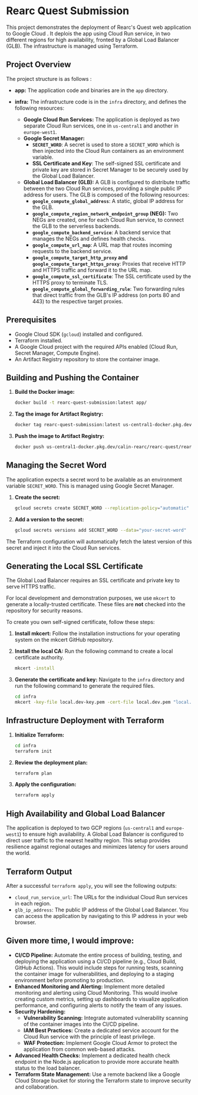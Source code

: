 # Rearc Quest Submission

This project demonstrates the deployment of Rearc's Quest web application to Google Cloud . 
It deplois the app using Cloud Run service, in two different regions for high availability, fronted by a Global Load Balancer (GLB). The infrastructure is managed using Terraform.

## Project Overview

The project structure is as follows :

*   **app:** The application code and binaries are in the `app` directory.  

*   **infra:** The infrastructure code is in the `infra` directory, and defines the following resources:

    *   **Google Cloud Run Services:** The application is deployed as two separate Cloud Run services, one in `us-central1` and another in `europe-west1`.
    *   **Google Secret Manager:**
        *   **`SECRET_WORD`**: A secret is used to store a `SECRET_WORD` which is then injected into the Cloud Run containers as an environment variable.
        *   **SSL Certificate and Key**: The self-signed SSL certificate and private key are stored in Secret Manager to be securely used by the Global Load Balancer.
    *   **Global Load Balancer (GLB):** A GLB is configured to distribute traffic between the two Cloud Run services, providing a single public IP address for users. The GLB is composed of the following resources:
        *   **`google_compute_global_address`**: A static, global IP address for the GLB.
        *   **`google_compute_region_network_endpoint_group` (NEG):** Two NEGs are created, one for each Cloud Run service, to connect the GLB to the serverless backends.
        *   **`google_compute_backend_service`**: A backend service that manages the NEGs and defines health checks.
        *   **`google_compute_url_map`**: A URL map that routes incoming requests to the backend service.
        *   **`google_compute_target_http_proxy` and `google_compute_target_https_proxy`**: Proxies that receive HTTP and HTTPS traffic and forward it to the URL map.
        *   **`google_compute_ssl_certificate`**: The SSL certificate used by the HTTPS proxy to terminate TLS.
        *   **`google_compute_global_forwarding_rule`**: Two forwarding rules that direct traffic from the GLB's IP address (on ports 80 and 443) to the respective target proxies.

## Prerequisites

*   Google Cloud SDK (`gcloud`) installed and configured.
*   Terraform installed.
*   A Google Cloud project with the required APIs enabled (Cloud Run, Secret Manager, Compute Engine).
*   An Artifact Registry repository to store the container image.

## Building and Pushing the Container

1.  **Build the Docker image:**

    ```bash
    docker build -t rearc-quest-submission:latest app/
    ```

2.  **Tag the image for Artifact Registry:**

    ```bash
    docker tag rearc-quest-submission:latest us-central1-docker.pkg.dev/calin-rearc/rearc-quest/rearc-quest-submission:latest
    ```

3.  **Push the image to Artifact Registry:**

    ```bash
    docker push us-central1-docker.pkg.dev/calin-rearc/rearc-quest/rearc-quest-submission:latest
    ```

## Managing the Secret Word

The application expects a secret word to be available as an environment variable `SECRET_WORD`. This is managed using Google Secret Manager.

1.  **Create the secret:**

    ```bash
    gcloud secrets create SECRET_WORD --replication-policy="automatic"
    ```

2.  **Add a version to the secret:**

    ```bash
    gcloud secrets versions add SECRET_WORD --data="your-secret-word"
    ```

The Terraform configuration will automatically fetch the latest version of this secret and inject it into the Cloud Run services.

## Generating the Local SSL Certificate

The Global Load Balancer requires an SSL certificate and private key to serve HTTPS traffic. 

For local development and demonstration purposes, we use `mkcert` to generate a locally-trusted certificate. These files are **not** checked into the repository for security reasons.

To create you own self-signed certificate, follow these steps:

1.  **Install mkcert:** Follow the installation instructions for your operating system on the mkcert GitHub repository.

2.  **Install the local CA:** Run the following command to create a local certificate authority.
    ```bash
    mkcert -install
    ```

3.  **Generate the certificate and key:** Navigate to the `infra` directory and run the following command to generate the required files.

    ```bash
    cd infra
    mkcert -key-file local.dev-key.pem -cert-file local.dev.pem "local.dev"
    ```

## Infrastructure Deployment with Terraform

1.  **Initialize Terraform:**

    ```bash
    cd infra
    terraform init
    ```

2.  **Review the deployment plan:**

    ```bash
    terraform plan
    ```

3.  **Apply the configuration:**

    ```bash
    terraform apply
    ```

## High Availability and Global Load Balancer

The application is deployed to two GCP regions (`us-central1` and `europe-west1`) to ensure high availability. A Global Load Balancer is configured to direct user traffic to the nearest healthy region. This setup provides resilience against regional outages and minimizes latency for users around the world.

## Terraform Output

After a successful `terraform apply`, you will see the following outputs:

*   `cloud_run_service_url`: The URLs for the individual Cloud Run services in each region.
*   `glb_ip_address`: The public IP address of the Global Load Balancer. You can access the application by navigating to this IP address in your web browser.

## Given more time, I would improve:

*   **CI/CD Pipeline:** Automate the entire process of building, testing, and deploying the application using a CI/CD pipeline (e.g., Cloud Build, GitHub Actions). This would include steps for running tests, scanning the container image for vulnerabilities, and deploying to a staging environment before promoting to production.
*   **Enhanced Monitoring and Alerting:** Implement more detailed monitoring and alerting using Cloud Monitoring. This would involve creating custom metrics, setting up dashboards to visualize application performance, and configuring alerts to notify the team of any issues.
*   **Security Hardening:**
    *   **Vulnerability Scanning:** Integrate automated vulnerability scanning of the container images into the CI/CD pipeline.
    *   **IAM Best Practices:** Create a dedicated service account for the Cloud Run service with the principle of least privilege.
    *   **WAF Protection:** Implement Google Cloud Armor to protect the application from common web-based attacks.
*   **Advanced Health Checks:** Implement a dedicated health check endpoint in the Node.js application to provide more accurate health status to the load balancer.
*   **Terraform State Management:** Use a remote backend like a Google Cloud Storage bucket for storing the Terraform state to improve security and collaboration.
